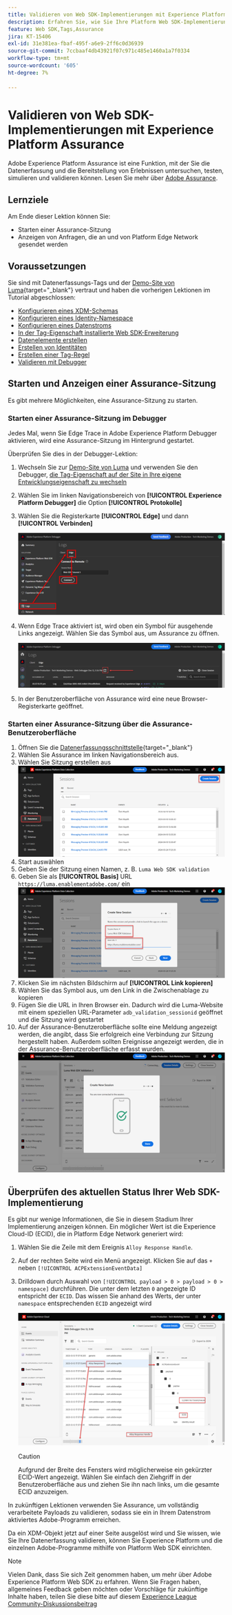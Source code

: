 ```yaml
---
title: Validieren von Web SDK-Implementierungen mit Experience Platform Assurance
description: Erfahren Sie, wie Sie Ihre Platform Web SDK-Implementierung mit Adobe Experience Platform Assurance validieren. Diese Lektion ist Teil des Tutorials „Implementieren von Adobe Experience Cloud mit Web SDK“.
feature: Web SDK,Tags,Assurance
jira: KT-15406
exl-id: 31e381ea-fbaf-495f-a6e9-2ff6c0d36939
source-git-commit: 7ccbaaf4db43921f07c971c485e1460a1a7f0334
workflow-type: tm+mt
source-wordcount: '605'
ht-degree: 7%

---
```


# Validieren von Web SDK-Implementierungen mit Experience Platform Assurance

Adobe Experience Platform Assurance ist eine Funktion, mit der Sie die Datenerfassung und die Bereitstellung von Erlebnissen untersuchen, testen, simulieren und validieren können. Lesen Sie mehr über [Adobe Assurance](https://experienceleague.adobe.com/de/docs/experience-platform/assurance/home).


## Lernziele

Am Ende dieser Lektion können Sie:

* Starten einer Assurance-Sitzung
* Anzeigen von Anfragen, die an und von Platform Edge Network gesendet werden

## Voraussetzungen

Sie sind mit Datenerfassungs-Tags und der [Demo-Site von Luma](https://luma.enablementadobe.com/content/luma/us/en.html){target="_blank"} vertraut und haben die vorherigen Lektionen im Tutorial abgeschlossen:

* [Konfigurieren eines XDM-Schemas](configure-schemas.md)
* [Konfigurieren eines Identity-Namespace](configure-identities.md)
* [Konfigurieren eines Datenstroms](configure-datastream.md)
* [In der Tag-Eigenschaft installierte Web SDK-Erweiterung](install-web-sdk.md)
* [Datenelemente erstellen](create-data-elements.md)
* [Erstellen von Identitäten](create-identities.md)
* [Erstellen einer Tag-Regel](create-tag-rule.md)
* [Validieren mit Debugger](validate-with-debugger.md)


## Starten und Anzeigen einer Assurance-Sitzung

Es gibt mehrere Möglichkeiten, eine Assurance-Sitzung zu starten.

### Starten einer Assurance-Sitzung im Debugger

Jedes Mal, wenn Sie Edge Trace in Adobe Experience Platform Debugger aktivieren, wird eine Assurance-Sitzung im Hintergrund gestartet.

Überprüfen Sie dies in der Debugger-Lektion:

1. Wechseln Sie zur [Demo-Site von Luma](https://luma.enablementadobe.com/content/luma/us/en.html) und verwenden Sie den Debugger, [ die Tag-Eigenschaft auf der Site in Ihre eigene Entwicklungseigenschaft zu wechseln](validate-with-debugger.md#use-the-experience-platform-debugger-to-map-to-your-tags-property)
1. Wählen Sie im linken Navigationsbereich von **[!UICONTROL Experience Platform Debugger]** die Option **[!UICONTROL Protokolle]**
1. Wählen Sie die Registerkarte **[!UICONTROL Edge]** und dann **[!UICONTROL Verbinden]**

   ![Edge Trace verbinden](assets/analytics-debugger-edgeTrace.png)
1. Wenn Edge Trace aktiviert ist, wird oben ein Symbol für ausgehende Links angezeigt. Wählen Sie das Symbol aus, um Assurance zu öffnen.

   ![Assurance-Sitzung starten](assets/validate-debugger-start-assurnance.png)

1. In der Benutzeroberfläche von Assurance wird eine neue Browser-Registerkarte geöffnet.

### Starten einer Assurance-Sitzung über die Assurance-Benutzeroberfläche

1. Öffnen Sie die [Datenerfassungsschnittstelle](https://experience.adobe.com/#/data-collection/home){target="_blank"}
1. Wählen Sie Assurance im linken Navigationsbereich aus.
1. Wählen Sie Sitzung erstellen aus
   ![Erstellen einer Assurance-Sitzung](assets/assurance-create-session.png)
1. Start auswählen
1. Geben Sie der Sitzung einen Namen, z. B. `Luma Web SDK validation`
1. Geben Sie als **[!UICONTROL Basis]** URL `https://luma.enablementadobe.com/` ein
   ![Benennen Sie die Assurance-Sitzung](assets/assurance-name-session.png)
1. Klicken Sie im nächsten Bildschirm auf **[!UICONTROL Link kopieren]**
1. Wählen Sie das Symbol aus, um den Link in die Zwischenablage zu kopieren
1. Fügen Sie die URL in Ihren Browser ein. Dadurch wird die Luma-Website mit einem speziellen URL-Parameter `adb_validation_sessionid` geöffnet und die Sitzung wird gestartet
1. Auf der Assurance-Benutzeroberfläche sollte eine Meldung angezeigt werden, die angibt, dass Sie erfolgreich eine Verbindung zur Sitzung hergestellt haben. Außerdem sollten Ereignisse angezeigt werden, die in der Assurance-Benutzeroberfläche erfasst wurden.
   ![Assurance-Sitzung ist verbunden](assets/assurance-success.png)

## Überprüfen des aktuellen Status Ihrer Web SDK-Implementierung

Es gibt nur wenige Informationen, die Sie in diesem Stadium Ihrer Implementierung anzeigen können. Ein möglicher Wert ist die Experience Cloud-ID (ECID), die in Platform Edge Network generiert wird:

1. Wählen Sie die Zeile mit dem Ereignis `Alloy Response Handle`.
1. Auf der rechten Seite wird ein Menü angezeigt. Klicken Sie auf das `+` neben `[!UICONTROL ACPExtensionEventData]`
1. Drilldown durch Auswahl von `[!UICONTROL payload > 0 > payload > 0 > namespace]` durchführen. Die unter dem letzten `0` angezeigte ID entspricht der `ECID`. Das wissen Sie anhand des Werts, der unter `namespace` entsprechenden `ECID` angezeigt wird

   ![Assurance validate ECID](assets/validate-assurance-ecid.png)

   >[!CAUTION]
   >
   >Aufgrund der Breite des Fensters wird möglicherweise ein gekürzter ECID-Wert angezeigt. Wählen Sie einfach den Ziehgriff in der Benutzeroberfläche aus und ziehen Sie ihn nach links, um die gesamte ECID anzuzeigen.

In zukünftigen Lektionen verwenden Sie Assurance, um vollständig verarbeitete Payloads zu validieren, sodass sie ein in Ihrem Datenstrom aktiviertes Adobe-Programm erreichen.

Da ein XDM-Objekt jetzt auf einer Seite ausgelöst wird und Sie wissen, wie Sie Ihre Datenerfassung validieren, können Sie Experience Platform und die einzelnen Adobe-Programme mithilfe von Platform Web SDK einrichten.

>[!NOTE]
>
>Vielen Dank, dass Sie sich Zeit genommen haben, um mehr über Adobe Experience Platform Web SDK zu erfahren. Wenn Sie Fragen haben, allgemeines Feedback geben möchten oder Vorschläge für zukünftige Inhalte haben, teilen Sie diese bitte auf diesem [Experience League Community-Diskussionsbeitrag](https://experienceleaguecommunities.adobe.com/t5/adobe-experience-platform-data/tutorial-discussion-implement-adobe-experience-cloud-with-web/td-p/444996?profile.language=de)
